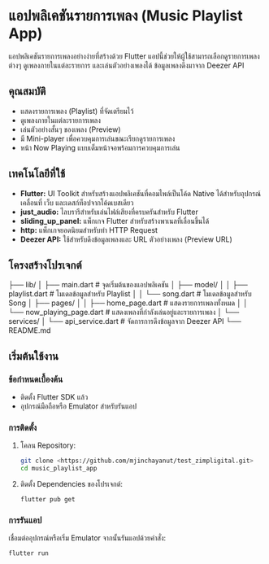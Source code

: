 # แอปพลิเคชันรายการเพลง (Music Playlist App)

แอปพลิเคชันรายการเพลงอย่างง่ายที่สร้างด้วย Flutter แอปนี้ช่วยให้ผู้ใช้สามารถเลือกดูรายการเพลงต่างๆ ดูเพลงภายในแต่ละรายการ และเล่นตัวอย่างเพลงได้ ข้อมูลเพลงดึงมาจาก Deezer API

## คุณสมบัติ

* แสดงรายการเพลง (Playlist) ที่จัดเตรียมไว้
* ดูเพลงภายในแต่ละรายการเพลง
* เล่นตัวอย่างสั้นๆ ของเพลง (Preview)
* มี Mini-player เพื่อควบคุมการเล่นขณะเรียกดูรายการเพลง
* หน้า Now Playing แบบเต็มหน้าจอพร้อมการควบคุมการเล่น

## เทคโนโลยีที่ใช้

* **Flutter:** UI Toolkit สำหรับสร้างแอปพลิเคชันที่คอมไพล์เป็นโค้ด Native ได้สำหรับอุปกรณ์เคลื่อนที่ เว็บ และเดสก์ท็อปจากโค้ดเบสเดียว
* **just_audio:** ไลบรารีสำหรับเล่นไฟล์เสียงที่ครบครันสำหรับ Flutter
* **sliding_up_panel:** แพ็กเกจ Flutter สำหรับสร้างพาเนลที่เลื่อนขึ้นได้
* **http:** แพ็กเกจยอดนิยมสำหรับทำ HTTP Request
* **Deezer API:** ใช้สำหรับดึงข้อมูลเพลงและ URL ตัวอย่างเพลง (Preview URL)

## โครงสร้างโปรเจกต์

├── lib/
│   ├── main.dart             # จุดเริ่มต้นของแอปพลิเคชัน
│   ├── model/
│   │   ├── playlist.dart     # โมเดลข้อมูลสำหรับ Playlist
│   │   └── song.dart         # โมเดลข้อมูลสำหรับ Song
│   ├── pages/
│   │   ├── home_page.dart      # แสดงรายการเพลงทั้งหมด
│   │   └── now_playing_page.dart # แสดงเพลงที่กำลังเล่นอยู่และรายการเพลง
│   └── services/
│       └── api_service.dart  # จัดการการดึงข้อมูลจาก Deezer API
└── README.md

## เริ่มต้นใช้งาน
### ข้อกำหนดเบื้องต้น

* ติดตั้ง Flutter SDK แล้ว
* อุปกรณ์มือถือหรือ Emulator สำหรับรันแอป

### การติดตั้ง
1.  โคลน Repository:

    ```bash
    git clone <https://github.com/mjinchayanut/test_zimpligital.git>
    cd music_playlist_app
    ```

2.  ติดตั้ง Dependencies ของโปรเจกต์:

    ```bash
    flutter pub get
    ```

### การรันแอป

เชื่อมต่ออุปกรณ์หรือเริ่ม Emulator จากนั้นรันแอปด้วยคำสั่ง:

```bash
flutter run